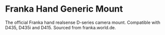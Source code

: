 # Franka Hand Generic Mount

The official Franka hand realsense D-series camera mount. Compatible with D435, D435i and D415. Sourced from franka.world.de.
